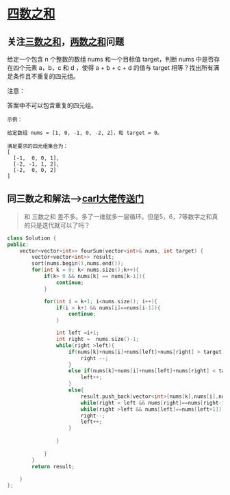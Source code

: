 # [四数之和](https://leetcode-cn.com/problems/4sum/)
## 关注[三数之和](https://github.com/Brack-Wang/Leetcode-Notebook/edit/master/0015%23-%5B8.25%5D-%E4%B8%89%E6%95%B0%E4%B9%8B%E5%92%8C.md)，[两数之和](https://github.com/Brack-Wang/Leetcode-Notebook/blob/master/0009-%5B8.24%5D%20%E4%B8%A4%E6%95%B0%E4%B9%8B%E5%92%8C.md)问题
给定一个包含 n 个整数的数组 nums 和一个目标值 target，判断 nums 中是否存在四个元素 a，b，c 和 d ，使得 a + b + c + d 的值与 target 相等？找出所有满足条件且不重复的四元组。

注意：

答案中不可以包含重复的四元组。

```
示例：

给定数组 nums = [1, 0, -1, 0, -2, 2]，和 target = 0。

满足要求的四元组集合为：
[
  [-1,  0, 0, 1],
  [-2, -1, 1, 2],
  [-2,  0, 0, 2]
]
```

## 同三数之和解法-->[carl大佬传送门](https://mp.weixin.qq.com/s?__biz=MzUxNjY5NTYxNA==&mid=2247484258&idx=1&sn=137560e16725e9e7e39f5c420c3bcd7e&chksm=f9a23033ced5b925ffd26bbbbf0041c94e3cc106e73f38ba73c0049fd7b1e99fb81ad715df9a&mpshare=1&scene=1&srcid=082509bJoxuV0oHiHL3KQhdK&sharer_sharetime=1598327863911&sharer_shareid=f1647c17da67948d61f7bebc364ff223&key=d346675dd6ecd6cc50c4f377acd4c674ea0996de81fe29ed1346488c18dd45f1adeca748e3dcb8b9a16559a68f318cabc5e281c94b625debb886b0606e55ebca98af95e7848efd27273dee8025e2ebd74057af336cb7e5bfba5c0a07a91083cd9602bfbafef339f14abd8c00ded623ad47194b6b94076a3f3c3f424ebc403785&ascene=1&uin=MTIwODE0NDM2Mw%3D%3D&devicetype=Windows+10+x64&version=62090529&lang=zh_CN&exportkey=AcdFJ5VDJeVxUYJepMJZ9Pc%3D&pass_ticket=q4VKqzHFN1shhaq0QSP%2B%2FTI3bCv0GGS1593C8zeLWfl7Si5%2BeEdHDSq7Uo8CiM%2Bb)
>和 三数之和 差不多。多了一维就多一层循环。但是5，6，7等数字之和真的只是迭代就可以了吗？
```C++
class Solution {
public:
    vector<vector<int>> fourSum(vector<int>& nums, int target) {
        vector<vector<int>> result;
        sort(nums.begin(),nums.end());
        for(int k = 0; k< nums.size();k++){
            if(k> 0 && nums[k] == nums[k-1]){
                continue;
            }

            for(int i = k+1; i<nums.size(); i++){
                if(i > k+1 && nums[i]==nums[i-1]){
                    continue;
                }

                int left =i+1;
                int right =  nums.size()-1;
                while(right >left){
                    if(nums[k]+nums[i]+nums[left]+nums[right] > target){
                        right --;
                    }
                    else if(nums[k]+nums[i]+nums[left]+nums[right] < target){
                        left++;
                    }
                    else{
                        result.push_back(vector<int>{nums[k],nums[i],nums[left],nums[right]});
                        while(right > left && nums[right]==nums[right-1]) right --;
                        while(right >left && nums[left]==nums[left+1]) left++;
                        right--;
                        left++;
                    }
                    
                }
        
            }
        }
        return result;
        
    }
};
```
